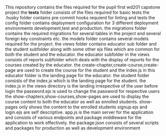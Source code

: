 This repository contains the files required for the pupil first wd201 capstone project 
the __tests__ folder consists of the files required for basic tests
the .husky folder contains pre commit hooks requierd for linting and tests
the config folder contains deployment configuration for 3 different deployment environments development,test and production.
the migrations folder contains the required migrations for several tables in the project and several foreign key constraints etc.
the models folder contains several models required for the project.
the views folder contains educator sub folder and the student subfolder along with some other ejs files which are common for both the student and the educator.
the educator subfolder in the views consists of reports subfolder which deals with the display of reports for the courses created by the educator.
the create-chapter,create-course,create-page are used to create the course for the student and the index.js in this educator folder is the landing page for the educator.
the student folder consists of the index.js which is the landing page for the student.
the index.js in the views directory is the landing irrespective of the user before login 
the password.ejs is used to change the password for respective users
the show-chapters,show-courses,show-pages are used to display the course content to both the educator as well as enrolled students.
show-pages only shows the content to the enrolled students
signup.ejs and login.ejs are self descriptive.
app.js is the main server for the application and consists of various endpoints and package middleware for the application to work effectively.
the package.json consists of several scripts and packages for production as well as development environment 
